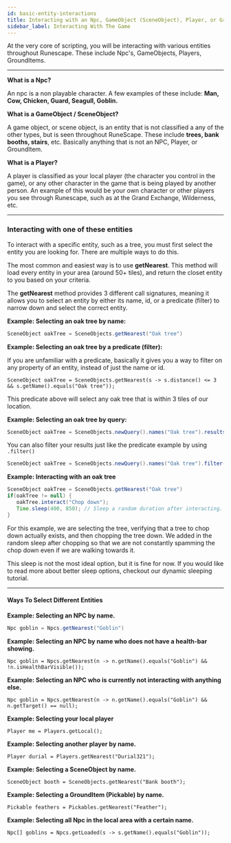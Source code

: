 ```yaml
---
id: basic-entity-interactions
title: Interacting with an Npc, GameObject (SceneObject), Player, or GroundItem (Pickable)
sidebar_label: Interacting With The Game
---
```

At the very core of scripting, you will be interacting with various entities throughout Runescape. These include Npc's, GameObjects, Players, GroundItems.

------

**What is a Npc?**

An npc is a non playable character. A few examples of these include: **Man, Cow, Chicken, Guard, Seagull, Goblin.**

**What is a GameObject / SceneObject?**

A  game object, or scene object, is an entity that is not classified a any of the other types, but is seen throughout RuneScape. These include **trees, bank booths, stairs**, etc. Basically anything that is not an NPC, Player, or GroundItem.

**What is a Player?**

A player is classified as your local player (the character you control in the game), or any other character in the game that is being played by another person. An example of this would be your own character or other players you see through Runescape, such as at the Grand Exchange, Wilderness, etc.

------

### **Interacting with one of these entities**

To interact with a specific entity, such as a tree, you must first select the entity you are looking for. There are multiple ways to do this.

The most common and easiest way is to use **getNearest**. This method will load every entity in your area (around 50+ tiles), and return the closet entity to you based on your criteria.

The **getNearest** method provides 3 different call signatures, meaning it allows you to select an entity by either its name, id, or a predicate (filter) to narrow down and select the correct entity.



**Example: Selecting an oak tree by name:** 

```java
SceneObject oakTree = SceneObjects.getNearest("Oak tree")
```

**Example: Selecting an oak tree by a predicate (filter):** 

If you are unfamiliar with a predicate, basically it gives you a way to filter on any property of an entity, instead of just the name or id.

```
SceneObject oakTree = SceneObjects.getNearest(s -> s.distance() <= 3 && s.getName().equals("Oak tree"));
```

This predicate above will select any oak tree that is within 3 tiles of our location.

**Example: Selecting an oak tree by query:**

```java
SceneObject oakTree = SceneObjects.newQuery().names("Oak tree").results().nearest();
```

You can also filter your results just like the predicate example by using `.filter()`

```java
SceneObject oakTree = SceneObjects.newQuery().names("Oak tree").filter(s -> s.distance() <= 3).results().nearest();
```

**Example: Interacting with an oak tree**

```java
SceneObject oakTree = SceneObjects.getNearest("Oak tree")
if(oakTree != null) {
   oakTree.interact("Chop down");
   Time.sleep(400, 850); // Sleep a random duration after interacting.
}
```

For this example, we are selecting the tree, verifying that a tree to chop down actually exists, and then chopping the tree down. We added in the random sleep after chopping so that we are not constantly spamming the chop down even if we are walking towards it. 

This sleep is not the most ideal option, but it is fine for now. If you would like to read more about better sleep options, checkout our dynamic sleeping tutorial.

------

#### **Ways To Select Different Entities**

**Example: Selecting an NPC by name.**

```java
Npc goblin = Npcs.getNearest("Goblin")
```

**Example: Selecting an NPC by name who does not have a health-bar showing.**

```
Npc goblin = Npcs.getNearest(n -> n.getName().equals("Goblin") && !n.isHealthBarVisible());
```

**Example: Selecting an NPC who is currently not interacting with anything else.**

```
Npc goblin = Npcs.getNearest(n -> n.getName().equals("Goblin") && n.getTarget() == null);
```

**Example: Selecting your local player**

```
Player me = Players.getLocal();
```

**Example: Selecting another player by name.**

```
Player durial = Players.getNearest("Durial321");
```

**Example: Selecting a SceneObject by name.**

```
SceneObject booth = SceneObjects.getNearest("Bank booth");
```

**Example: Selecting a GroundItem (Pickable) by name.**

```
Pickable feathers = Pickables.getNearest("Feather");
```

**Example: Selecting all Npc in the local area with a certain name.**

```
Npc[] goblins = Npcs.getLoaded(s -> s.getName().equals("Goblin"));
```


